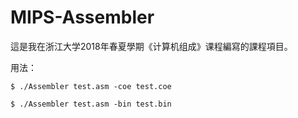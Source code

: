 # MIPS-Assembler

這是我在浙江大学2018年春夏學期《计算机组成》课程編寫的課程項目。

用法：

```
$ ./Assembler test.asm -coe test.coe
```

```
$ ./Assembler test.asm -bin test.bin
```
